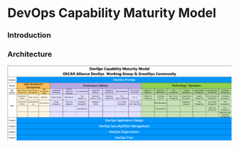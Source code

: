 # DevOps Capability Maturity Model
### Introduction



### Architecture

![](docs/docmm-architecture.png)
